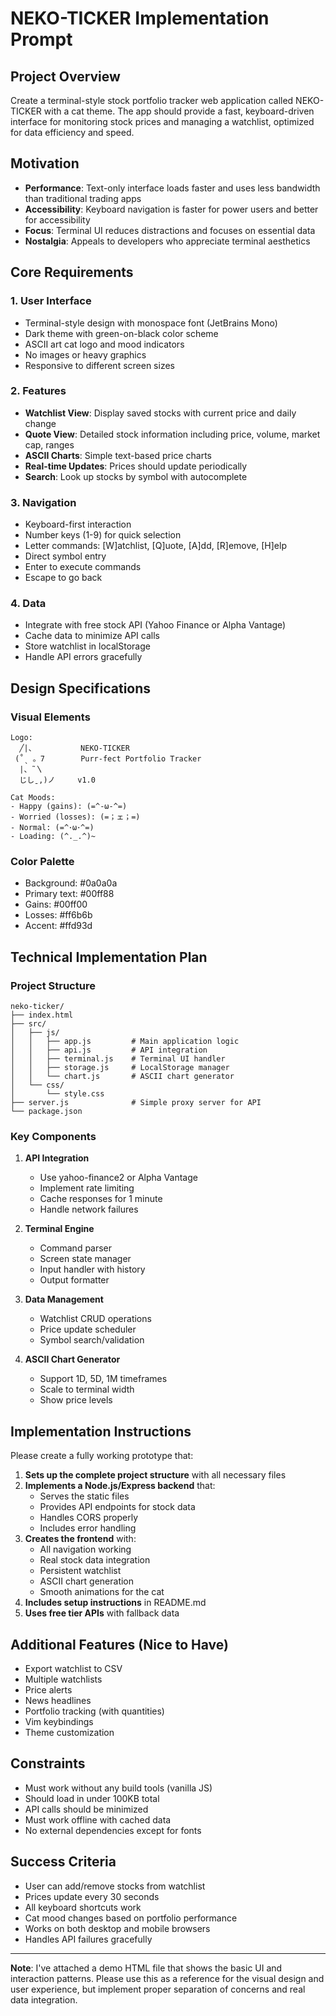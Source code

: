 # NEKO-TICKER Implementation Prompt

## Project Overview

Create a terminal-style stock portfolio tracker web application called NEKO-TICKER with a cat theme. The app should provide a fast, keyboard-driven interface for monitoring stock prices and managing a watchlist, optimized for data efficiency and speed.

## Motivation

- **Performance**: Text-only interface loads faster and uses less bandwidth than traditional trading apps
- **Accessibility**: Keyboard navigation is faster for power users and better for accessibility
- **Focus**: Terminal UI reduces distractions and focuses on essential data
- **Nostalgia**: Appeals to developers who appreciate terminal aesthetics

## Core Requirements

### 1. User Interface
- Terminal-style design with monospace font (JetBrains Mono)
- Dark theme with green-on-black color scheme
- ASCII art cat logo and mood indicators
- No images or heavy graphics
- Responsive to different screen sizes

### 2. Features
- **Watchlist View**: Display saved stocks with current price and daily change
- **Quote View**: Detailed stock information including price, volume, market cap, ranges
- **ASCII Charts**: Simple text-based price charts
- **Real-time Updates**: Prices should update periodically
- **Search**: Look up stocks by symbol with autocomplete

### 3. Navigation
- Keyboard-first interaction
- Number keys (1-9) for quick selection
- Letter commands: [W]atchlist, [Q]uote, [A]dd, [R]emove, [H]elp
- Direct symbol entry
- Enter to execute commands
- Escape to go back

### 4. Data
- Integrate with free stock API (Yahoo Finance or Alpha Vantage)
- Cache data to minimize API calls
- Store watchlist in localStorage
- Handle API errors gracefully

## Design Specifications

### Visual Elements
```
Logo:
  ╱|、          NEKO-TICKER
 (˚ˎ 。7        Purr-fect Portfolio Tracker
  |、˜〵      
  じしˍ,)ノ     v1.0

Cat Moods:
- Happy (gains): (=^-ω-^=)
- Worried (losses): (=；ェ；=)
- Normal: (=^･ω･^=)
- Loading: (^._.^)~
```

### Color Palette
- Background: #0a0a0a
- Primary text: #00ff88
- Gains: #00ff00
- Losses: #ff6b6b
- Accent: #ffd93d

## Technical Implementation Plan

### Project Structure
```
neko-ticker/
├── index.html
├── src/
│   ├── js/
│   │   ├── app.js         # Main application logic
│   │   ├── api.js         # API integration
│   │   ├── terminal.js    # Terminal UI handler
│   │   ├── storage.js     # LocalStorage manager
│   │   └── chart.js       # ASCII chart generator
│   └── css/
│       └── style.css
├── server.js              # Simple proxy server for API
└── package.json
```

### Key Components

1. **API Integration**
   - Use yahoo-finance2 or Alpha Vantage
   - Implement rate limiting
   - Cache responses for 1 minute
   - Handle network failures

2. **Terminal Engine**
   - Command parser
   - Screen state manager
   - Input handler with history
   - Output formatter

3. **Data Management**
   - Watchlist CRUD operations
   - Price update scheduler
   - Symbol search/validation

4. **ASCII Chart Generator**
   - Support 1D, 5D, 1M timeframes
   - Scale to terminal width
   - Show price levels

## Implementation Instructions

Please create a fully working prototype that:

1. **Sets up the complete project structure** with all necessary files
2. **Implements a Node.js/Express backend** that:
   - Serves the static files
   - Provides API endpoints for stock data
   - Handles CORS properly
   - Includes error handling
3. **Creates the frontend** with:
   - All navigation working
   - Real stock data integration
   - Persistent watchlist
   - ASCII chart generation
   - Smooth animations for the cat
4. **Includes setup instructions** in README.md
5. **Uses free tier APIs** with fallback data

## Additional Features (Nice to Have)

- Export watchlist to CSV
- Multiple watchlists
- Price alerts
- News headlines
- Portfolio tracking (with quantities)
- Vim keybindings
- Theme customization

## Constraints

- Must work without any build tools (vanilla JS)
- Should load in under 100KB total
- API calls should be minimized
- Must work offline with cached data
- No external dependencies except for fonts

## Success Criteria

- User can add/remove stocks from watchlist
- Prices update every 30 seconds
- All keyboard shortcuts work
- Cat mood changes based on portfolio performance
- Works on both desktop and mobile browsers
- Handles API failures gracefully

---

**Note**: I've attached a demo HTML file that shows the basic UI and interaction patterns. Please use this as a reference for the visual design and user experience, but implement proper separation of concerns and real data integration.